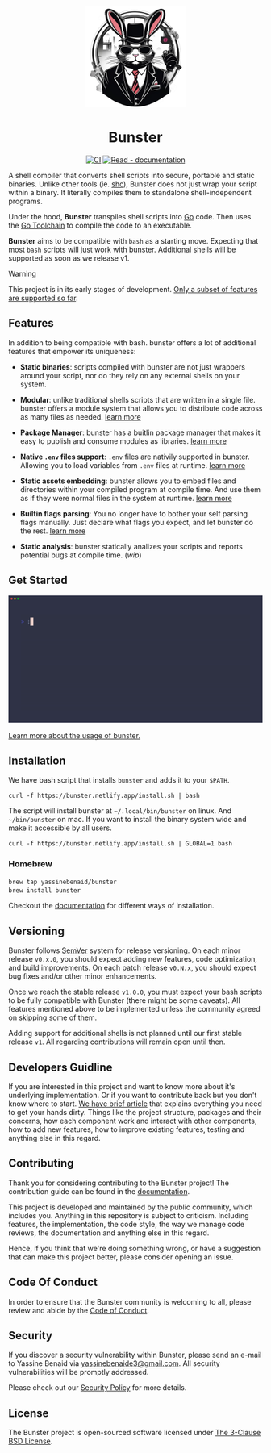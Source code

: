 <div align="center">
   <img width="200" src="./docs/public/logo.png"/>

# Bunster

</div>

<div align="center">

[![CI](https://github.com/yassinebenaid/bunster/actions/workflows/ci.yml/badge.svg)](https://github.com/yassinebenaid/bunster/actions/workflows/ci.yml)
[![Read - documentation](https://img.shields.io/badge/Read-documentation-9c2e5c)](https://bunster.netlify.app)

</div>

A shell compiler that converts shell scripts into secure, portable and static binaries. Unlike other tools (ie. [shc](https://github.com/neurobin/shc)), Bunster does not just wrap your script within a binary. It literally compiles them to standalone shell-independent programs.

Under the hood, **Bunster** transpiles shell scripts into [Go](https://go.dev) code. Then uses the [Go Toolchain](https://go.dev/dl) to compile the code to an executable.

**Bunster** aims to be compatible with `bash` as a starting move. Expecting that most `bash` scripts will just work with bunster. Additional shells will be supported as soon as we release v1.

> [!WARNING]
> This project is in its early stages of development. [Only a subset of features are supported so far](https://bunster.netlify.app/features/simple-commands).

## Features

In addition to being compatible with bash. bunster offers a lot of additional features that empower its uniqueness:

- **Static binaries**: scripts compiled with bunster are not just wrappers around your script, nor do they rely on any external shells on your system.

- **Modular**: unlike traditional shells scripts that are written in a single file. bunster offers a module system that allows you to distribute code across as many files as needed. [learn more](https://bunster.netlify.app/workspace/modules)

- **Package Manager**: bunster has a buitlin package manager that makes it easy to publish and consume modules as libraries. [learn more](https://bunster.netlify.app/workspace/modules)

- **Native `.env` files support**: `.env` files are nativily supported in bunster. Allowing you to load variables from `.env` files at runtime. [learn more](https://bunster.netlify.app/features/environment-files)

- **Static assets embedding**: bunster allows you to embed files and directories within your compiled program at compile time. And use them as if they were normal files in the system at runtime. [learn more](https://bunster.netlify.app/features/embedding)

- **Builtin flags parsing**: You no longer have to bother your self parsing flags manually. Just declare what flags you expect, and let bunster do the rest. [learn more](https://bunster.netlify.app/features/functions#flags)

- **Static analysis**: bunster statically analizes your scripts and reports potential bugs at compile time. (_wip_)

## Get Started

<img src="./docs/public/bunster.gif"/>

[Learn more about the usage of bunster.](https://bunster.netlify.app)

## Installation

We have bash script that installs `bunster` and adds it to your `$PATH`.

```shell
curl -f https://bunster.netlify.app/install.sh | bash
```

The script will install bunster at `~/.local/bin/bunster` on linux. And `~/bin/bunster` on mac. If you want to install the binary system wide and make it accessible by all users.

```shell
curl -f https://bunster.netlify.app/install.sh | GLOBAL=1 bash
```

### Homebrew

```sh
brew tap yassinebenaid/bunster
brew install bunster
```

Checkout the [documentation](https://bunster.netlify.app/installation) for different ways of installation.

## Versioning

Bunster follows [SemVer](https://semver.org/) system for release versioning. On each minor release `v0.x.0`, you should expect adding new features, code optimization, and build improvements. On each patch release `v0.N.x`, you should expect bug fixes and/or other minor enhancements.

Once we reach the stable release `v1.0.0`, you must expect your bash scripts to be fully compatible with Bunster (there might be some caveats). All features mentioned above to be implemented unless the community agreed on skipping some of them.

Adding support for additional shells is not planned until our first stable release `v1`. All regarding contributions will remain open until then.

## Developers Guidline

If you are interested in this project and want to know more about it's underlying implementation. Or if you want to contribute back but you don't know where to start. [We have brief article](https://bunster.netlify.app/developers) that explains everything you need to get your hands dirty. Things like the project structure, packages and their concerns, how each component work and interact with other components, how to add new features, how to improve existing features, testing and anything else in this regard.

## Contributing

Thank you for considering contributing to the Bunster project! The contribution guide can be found in the [documentation](https://bunster.netlify.app/contributing).

This project is developed and maintained by the public community, which includes you. Anything in this repository is subject to criticism. Including features, the implementation, the code style, the way we manage code reviews, the documentation and anything else in this regard.

Hence, if you think that we're doing something wrong, or have a suggestion that can make this project better, please consider opening an issue.

## Code Of Conduct

In order to ensure that the Bunster community is welcoming to all, please review and abide by the [Code of Conduct](https://github.com/yassinebenaid/bunster/tree/master/CODE_OF_CONDUCT.md).

## Security

If you discover a security vulnerability within Bunster, please send an e-mail to Yassine Benaid via yassinebenaide3@gmail.com. All security vulnerabilities will be promptly addressed.

Please check out our [Security Policy](https://github.com/yassinebenaid/bunster/tree/master/SECURITY.md) for more details.

## License

The Bunster project is open-sourced software licensed under [The 3-Clause BSD License](https://opensource.org/license/bsd-3-clause).
